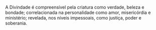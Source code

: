 ﻿A Divindade é compreensível pela criatura como verdade, beleza e bondade; correlacionada na personalidade como amor, misericórdia e ministério; revelada, nos níveis impessoais, como justiça, poder e soberania.